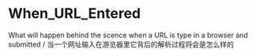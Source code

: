 # When_URL_Entered
 What will happen behind the scence when a URL is type in a browser and submitted / 当一个网址输入在游览器里它背后的解析过程将会是怎么样的
